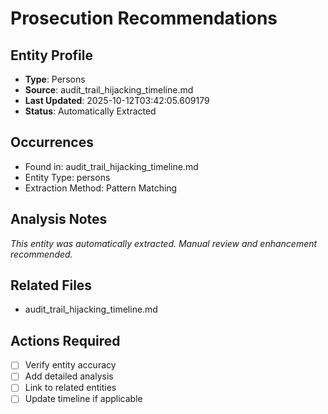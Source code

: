 # Prosecution Recommendations

## Entity Profile
- **Type**: Persons
- **Source**: audit_trail_hijacking_timeline.md
- **Last Updated**: 2025-10-12T03:42:05.609179
- **Status**: Automatically Extracted

## Occurrences
- Found in: audit_trail_hijacking_timeline.md
- Entity Type: persons
- Extraction Method: Pattern Matching

## Analysis Notes
*This entity was automatically extracted. Manual review and enhancement recommended.*

## Related Files
- audit_trail_hijacking_timeline.md

## Actions Required
- [ ] Verify entity accuracy
- [ ] Add detailed analysis
- [ ] Link to related entities
- [ ] Update timeline if applicable
